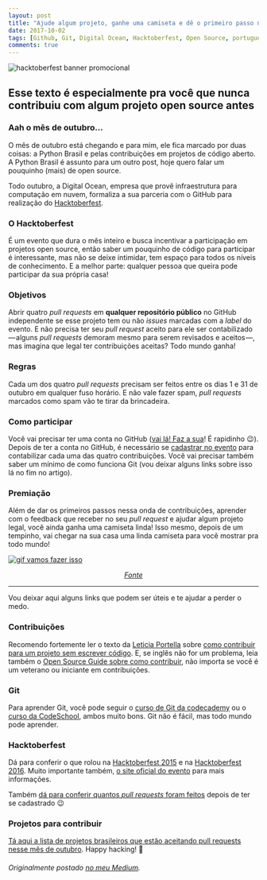 ```yaml
---
layout: post
title: "Ajude algum projeto, ganhe uma camiseta e dê o primeiro passo no mundo do código aberto"
date: 2017-10-02
tags: [Github, Git, Digital Ocean, Hacktoberfest, Open Source, portugues]
comments: true
---
```

![hacktoberfest banner promocional](https://nyc3.digitaloceanspaces.com/hacktoberfest/Hacktoberfest17-TWFB-02.png)
## Esse texto é especialmente pra você que nunca contribuiu com algum projeto open source antes

### Aah o mês de outubro…
O mês de outubro está chegando e para mim, ele fica marcado por duas coisas: a Python Brasil e pelas contribuições em projetos de código aberto. A Python Brasil é assunto para um outro post, hoje quero falar um pouquinho (mais) de open source.

Todo outubro, a Digital Ocean, empresa que provê infraestrutura para computação em nuvem, formaliza a sua parceria com o GitHub para realização do [Hacktoberfest](https://blog.digitalocean.com/hacktoberfest-2017/).

### O Hacktoberfest
É um evento que dura o mês inteiro e busca incentivar a participação em projetos open source, então saber um pouquinho de código para participar é interessante, mas não se deixe intimidar, tem espaço para todos os níveis de conhecimento. E a melhor parte: qualquer pessoa que queira pode participar da sua própria casa!

### Objetivos
Abrir quatro _pull requests_ em **qualquer repositório público** no GitHub independente se esse projeto tem ou não _issues_ marcadas com a _label_ do evento. E não precisa ter seu _pull request_ aceito para ele ser contabilizado — alguns _pull requests_ demoram mesmo para serem revisados e aceitos —, mas imagina que legal ter contribuições aceitas? Todo mundo ganha!

### Regras
Cada um dos quatro _pull requests_ precisam ser feitos entre os dias 1 e 31 de outubro em qualquer fuso horário. E não vale fazer spam, _pull requests_ marcados como spam vão te tirar da brincadeira.

### Como participar
Você vai precisar ter uma conta no GitHub ([vai lá! Faz a sua](https://github.com/join?source=header-home)! É rapidinho 😉). Depois de ter a conta no GitHub, é necessário se [cadastrar no evento](https://hacktoberfest.digitalocean.com/sign_up/register) para contabilizar cada uma das quatro contribuições. Você vai precisar também saber um mínimo de como funciona Git (vou deixar alguns links sobre isso lá no fim no artigo).

### Premiação
Além de dar os primeiros passos nessa onda de contribuições, aprender com o feedback que receber no seu _pull request_ e ajudar algum projeto legal, você ainda ganha uma camiseta linda! Isso mesmo, depois de um tempinho, vai chegar na sua casa uma linda camiseta para você mostrar pra todo mundo!

[![gif vamos fazer isso](https://media.giphy.com/media/zaezT79s3Ng7C/giphy.gif)](https://media.giphy.com/media/zaezT79s3Ng7C/giphy.gif)
<center>
  <i><a href="https://media.giphy.com/media/zaezT79s3Ng7C/giphy.gif">
    Fonte
  </a></i>
</center>

----

Vou deixar aqui alguns links que podem ser úteis e te ajudar a perder o medo.

### Contribuições
Recomendo fortemente ler o texto da [Leticia Portella](http://leportella.com) sobre [como contribuir para um projeto sem escrever código](https://medium.com/@leportella/como-contribuir-para-um-projeto-open-source-pela-primeira-vez-sem-escrever-código-21e55a896fb0). E, se inglês não for um problema, leia também o [Open Source Guide sobre como contribuir](https://opensource.guide/how-to-contribute/), não importa se você é um veterano ou iniciante em contribuições.

### Git
Para aprender Git, você pode seguir o [curso de Git da codecademy](https://www.codecademy.com/pt/learn/learn-git) ou o [curso da CodeSchool](https://www.codeschool.com/courses/try-git), ambos muito bons. Git não é fácil, mas todo mundo pode aprender.

### Hacktoberfest
Dá para conferir o que rolou na [Hacktoberfest 2015](https://blog.digitalocean.com/looking-back-at-hacktoberfest/) e na [Hacktoberfest 2016](https://blog.digitalocean.com/open-source-at-its-hacktoberbest/). Muito importante também, [o site oficial do evento](https://hacktoberfest.digitalocean.com/) para mais informações.

Também [dá para conferir quantos _pull requests_ foram feitos](https://hacktoberfestchecker.herokuapp.com/) depois de ter se cadastrado 😉

### Projetos para contribuir
[Tá aqui a lista de projetos brasileiros que estão aceitando pull requests nesse mês de outubro](https://medium.com/nossa-coletividad/projetos-brasileiros-para-fazer-pull-requests-nesse-hacktoberfest-4dc9b9b576c0). Happy hacking! 🎉

###### Originalmente postado [no meu Medium](https://medium.com/@jessicatemporal/ajude-algum-projeto-ganhe-uma-camiseta-e-dê-o-primeiro-passo-no-mundo-do-código-aberto-74b425509f9c).